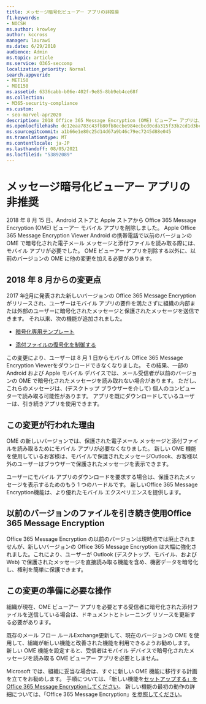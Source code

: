 ```yaml
---
title: メッセージ暗号化ビューアー アプリの非推奨
f1.keywords:
- NOCSH
ms.author: krowley
author: kccross
manager: laurawi
ms.date: 6/29/2018
audience: Admin
ms.topic: article
ms.service: O365-seccomp
localization_priority: Normal
search.appverid:
- MET150
- MOE150
ms.assetid: 6336cabb-b06e-402f-9e85-8bb9eb4ce68f
ms.collection:
- M365-security-compliance
ms.custom:
- seo-marvel-apr2020
description: 2018 Office 365 Message Encryption (OME) ビューアー アプリは、Android ストアと Apple ストアから削除されました。
ms.openlocfilehash: dc12eaa783c43fb80fb8ecbe984ecbcd0cda315f33b2cd1d3bc65e8932d77bda
ms.sourcegitcommit: a1b66e1e80c25d14d67a9b46c79ec7245d88e045
ms.translationtype: MT
ms.contentlocale: ja-JP
ms.lasthandoff: 08/05/2021
ms.locfileid: "53892089"
---
```

# <a name="deprecating-message-encryption-viewer-app"></a>メッセージ暗号化ビューアー アプリの非推奨

2018 年 8 月 15 日、Android ストアと Apple ストアから Office 365 Message Encryption (OME) ビューアー モバイル アプリを削除しました。 Apple Office 365 Message Encryption Viewer Android の携帯電話で以前のバージョンの OME で暗号化された電子メール メッセージと添付ファイルを読み取る際には、モバイル アプリが必要でした。 OME ビューアー アプリを削除する以外に、以前のバージョンの OME に他の変更を加える必要があります。
  
## <a name="changes-from-august-2018"></a>2018 年 8 月からの変更点

2017 年[9](https://aka.ms/ome2017)月に発表された新しいバージョンの Office 365 Message Encryption がリリースされ、ユーザーはモバイル アプリの要件を満たさずに組織の内部または外部のユーザーに暗号化されたメッセージと保護されたメッセージを送信できます。 それ以来、次の機能が追加されました。
  
- [暗号化専用テンプレート](https://aka.ms/encryptonly)

- [添付ファイルの復号化を制御する](https://techcommunity.microsoft.com/t5/Security-Privacy-and-Compliance/Admin-control-for-attachments-now-available-in-Office-365/ba-p/204007)

この変更により、ユーザーは 8 月 1 日からモバイル Office 365 Message Encryption Viewerをダウンロードできなくなりました。 その結果、一部の Android および Apple モバイル デバイスでは、メール受信者が以前のバージョンの OME で暗号化されたメッセージを読み取れない場合があります。 ただし、これらのメッセージは、(デスクトップ ブラウザーを介して) 個人のコンピューターで読み取る可能性があります。 アプリを既にダウンロードしているユーザーは、引き続きアプリを使用できます。
  
## <a name="why-this-change-was-made"></a>この変更が行われた理由

OME の新しいバージョンでは、保護された電子メール メッセージと添付ファイルを読み取るためにモバイル アプリが必要なくなりました。 新しい OME 機能を使用しているお客様は、モバイルで保護されたメッセージOutlook、お客様以外のユーザーはブラウザーで保護されたメッセージを表示できます。
  
ユーザーにモバイル アプリのダウンロードを要求する場合は、保護されたメッセージを表示するためのもう 1 つのハードルです。 新しいOffice 365 Message Encryption機能は、より優れたモバイル エクスペリエンスを提供します。
  
## <a name="can-i-still-use-the-previous-version-of-office-365-message-encryption"></a>以前のバージョンのファイルを引き続き使用Office 365 Message Encryption

Office 365 Message Encryption の以前のバージョンは現時点では廃止されませんが、新しいバージョンの Office 365 Message Encryption は大幅に強化されました。これにより、ユーザーが Outlook (デスクトップ、モバイル、および Web) で保護されたメッセージを直接読み取る機能を含め、機密データを暗号化し、権利を簡単に保護できます。 
  
## <a name="what-do-i-need-to-do-to-prepare-for-this-change"></a>この変更の準備に必要な操作

組織が現在、OME ビューアー アプリを必要とする受信者に暗号化された添付ファイルを送信している場合は、ドキュメントとトレーニング リソースを更新する必要があります。
  
既存のメール フロー ルールExchange更新して、現在のバージョンの OME を使用して、組織が新しい機能と改善された機能を利用できるようお勧めします。 新しい OME 機能を設定すると、受信者はモバイル デバイスで暗号化されたメッセージを読み取る OME ビューアー アプリを必要としません。
  
Microsoft では、組織に妥当な場合は、すぐに新しい OME 機能に移行する計画を立てをお勧めします。 手順については、「新しい機能を[セットアップする」をOffice 365 Message Encryptionしてください](set-up-new-message-encryption-capabilities.md)。 新しい機能の最初の動作の詳細については、「Office 365 Message Encryption」[を参照してください](ome.md)。
  

